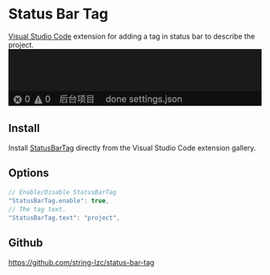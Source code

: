 # Status Bar Tag #
[Visual Studio Code](https://code.visualstudio.com/) extension for adding a tag in status bar to describe the project.
![StatusBarTag in action](https://raw.githubusercontent.com/string-lzc/status-bar-tag/master/media/tag-use.png)


## Install ##
Install [StatusBarTag](https://marketplace.visualstudio.com/items?itemName=lzc.StatusBarTag) directly from the Visual Studio Code extension gallery. 

## Options ##

```javascript
// Enable/Disable StatusBarTag
"StatusBarTag.enable": true,
// The tag text.
"StatusBarTag.text": "project",
```

## Github ##
https://github.com/string-lzc/status-bar-tag


